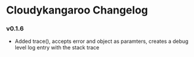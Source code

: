# Cloudykangaroo Changelog

### v0.1.6
- Added trace(), accepts error and object as paramters, creates a debug level log entry with the stack trace
